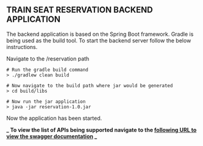 ## TRAIN SEAT RESERVATION BACKEND APPLICATION

The backend application is based on the Spring Boot framework. Gradle is being used as the build tool. To start the backend server follow the below instructions.

Navigate to the /reservation path

```
# Run the gradle build command
> ./gradlew clean build

# Now navigate to the build path where jar would be generated
> cd build/libs

# Now run the jar application
> java -jar reservation-1.0.jar
```

Now the application has been started.

**_ To view the list of APIs being supported navigate to the [following URL to view the swagger documentation](http://localhost:8080/v1/swagger-ui/index.html) _**
